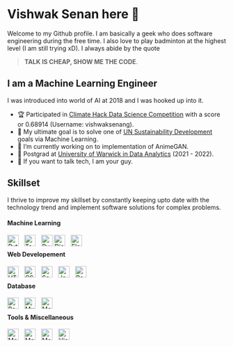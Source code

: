 # Vishwak Senan here 👋

<!--
**vishwaksenan/vishwaksenan** is a ✨ _special_ ✨ repository because its `README.md` (this file) appears on your GitHub profile.]
Here are some ideas to get you started:

- 🔭 I’m currently working on ...
- 🌱 I’m currently learning ...
- 👯 I’m looking to collaborate on ...
- 🤔 I’m looking for help with ...
- 💬 Ask me about ...
- 📫 How to reach me: ...
- 😄 Pronouns: ...
- ⚡ Fun fact: ...
-->

Welcome to my Github profile. I am basically a geek who does software engineering during the free time. I also love to play badminton at the highest level (I am still trying xD). I always abide by the quote 
> **TALK IS CHEAP, SHOW ME THE CODE**.   
 ## I am a Machine Learning Engineer
 I was introduced into world of AI at 2018 and I was hooked up into it.
  - 🏆 Participated in [Climate Hack Data Science Competition](https://climatehack.ai/compete/leaderboard) with a score or 0.68914 (Username: vishwaksenang). 
 - 🥅 My ultimate goal is to solve one of [UN Sustainability Development](https://sdgs.un.org/goals) goals via Machine Learning. 
 - 🔭 I’m currently working on to implementation of AnimeGAN. 
 - 📖 Postgrad at [University of Warwick in Data Analytics](https://warwick.ac.uk/study/postgraduate/courses/dataanalytics/) (2021 - 2022).   
 - 💬 If you want to talk tech, I am your guy. 

## Skillset
I thrive to improve my skillset by constantly keeping upto date with the technology trend and implement software solutions for complex problems. 

#### Machine Learning
<img align="left" alt="Python" width="26px" src="https://upload.wikimedia.org/wikipedia/commons/c/c3/Python-logo-notext.svg" style="padding-right:10px;" />
<img align="left" alt="Tensorflow" width="26px" src="https://upload.wikimedia.org/wikipedia/commons/2/2d/Tensorflow_logo.svg" style="padding-right:10px;" />
<img align="left" alt="PyTorch" width="26px" src="https://upload.wikimedia.org/wikipedia/commons/1/10/PyTorch_logo_icon.svg" />
<img align="left" alt="Django" width="26px" src="https://cdn.worldvectorlogo.com/logos/django.svg" style="padding-right:10px;" />
<img align="left" alt="Flask" width="26px" src="https://www.vectorlogo.zone/logos/pocoo_flask/pocoo_flask-icon.svg" style="padding-right:10px;" />
<br>


#### Web Developement
<img align="left" alt="HTML5" width="26px" src="https://cdn.jsdelivr.net/gh/devicons/devicon/icons/html5/html5-original.svg" style="padding-right:10px;" />
<img align="left" alt="CSS3" width="26px" src="https://cdn.jsdelivr.net/gh/devicons/devicon/icons/css3/css3-original.svg" style="padding-right:10px;" />
<img align="left" alt="Sass" width="26px" src="https://cdn.jsdelivr.net/gh/devicons/devicon/icons/sass/sass-original.svg" style="padding-right:10px;" />
<img align="left" alt="JavaScript" width="26px" src="https://cdn.jsdelivr.net/gh/devicons/devicon/icons/javascript/javascript-original.svg" style="padding-right:10px;" />
<img align="left" alt="React" width="26px" src="https://cdn.jsdelivr.net/gh/devicons/devicon/icons/react/react-original.svg" style="padding-right:10px;" />
<br>

#### Database
<img align="left" alt="PostgreSQL" width="26px" src="https://upload.wikimedia.org/wikipedia/commons/2/29/Postgresql_elephant.svg" style="padding-right:10px;" />
<img align="left" alt="MySQL" width="26px" src="https://www.vectorlogo.zone/logos/mysql/mysql-icon.svg" style="padding-right:10px;" />
<img align="left" alt="MongoDB" width="26px" src="https://www.vectorlogo.zone/logos/mongodb/mongodb-icon.svg" style="padding-right:10px;" />
<br>

#### Tools & Miscellaneous
<img align="left" alt="MongoDB" width="26px" src="https://upload.wikimedia.org/wikipedia/commons/1/18/C_Programming_Language.svg" style="padding-right:10px;" />
<img align="left" alt="MongoDB" width="26px" src="https://upload.wikimedia.org/wikipedia/commons/1/18/ISO_C%2B%2B_Logo.svg" style="padding-right:10px;" />
<img align="left" alt="MongoDB" width="26px" src="https://upload.wikimedia.org/wikipedia/en/3/30/Java_programming_language_logo.svg" style="padding-right:10px;" />
<img align="left" alt="Visual Studio Code" width="26px" src="https://cdn.jsdelivr.net/gh/devicons/devicon/icons/vscode/vscode-original.svg" style="padding-right:10px;" />
 
